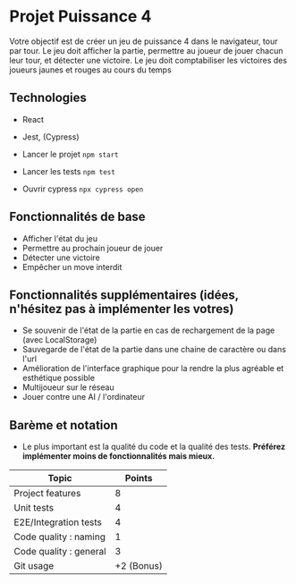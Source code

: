 # Projet Puissance 4

Votre objectif est de créer un jeu de puissance 4 dans le navigateur, tour par tour.
Le jeu doit afficher la partie, permettre au joueur de jouer chacun leur tour, et détecter une victoire.
Le jeu doit comptabiliser les victoires des joueurs jaunes et rouges au cours du temps

## Technologies

- React
- Jest, (Cypress)

- Lancer le projet `npm start`
- Lancer les tests `npm test`
- Ouvrir cypress `npx cypress open`

## Fonctionnalités de base

- Afficher l'état du jeu
- Permettre au prochain joueur de jouer
- Détecter une victoire
- Empêcher un move interdit

## Fonctionnalités supplémentaires (idées, n'hésitez pas à implémenter les votres)

- Se souvenir de l'état de la partie en cas de rechargement de la page (avec LocalStorage)
- Sauvegarde de l'état de la partie dans une chaine de caractère ou dans l'url
- Amélioration de l'interface graphique pour la rendre la plus agréable et esthétique possible
- Multijoueur sur le réseau
- Jouer contre une AI / l'ordinateur

## Barème et notation

- Le plus important est la qualité du code et la qualité des tests. **Préférez implémenter moins de fonctionnalités mais mieux.**

| Topic                  | Points     |
| ---------------------- | ---------- |
| Project features       | 8          |
| Unit tests             | 4          |
| E2E/Integration tests  | 4          |
| Code quality : naming  | 1          |
| Code quality : general | 3          |
| Git usage              | +2 (Bonus) |
